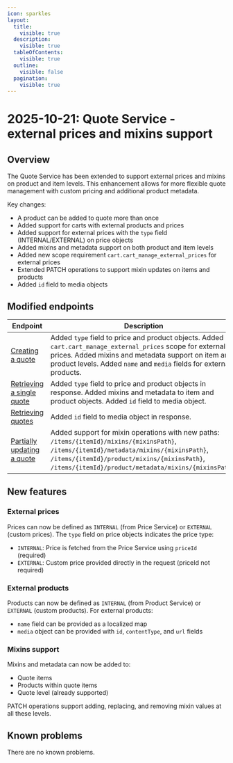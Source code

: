 ```yaml
---
icon: sparkles
layout:
  title:
    visible: true
  description:
    visible: true
  tableOfContents:
    visible: true
  outline:
    visible: false
  pagination:
    visible: true
---
```


# 2025-10-21: Quote Service - external prices and mixins support

## Overview

The Quote Service has been extended to support external prices and mixins on product and item levels. This enhancement allows for more flexible quote management with custom pricing and additional product metadata.

Key changes:
- A product can be added to quote more than once
- Added support for carts with external products and prices
- Added support for external prices with the `type` field (INTERNAL/EXTERNAL) on price objects
- Added mixins and metadata support on both product and item levels
- Added new scope requirement `cart.cart_manage_external_prices` for external prices
- Extended PATCH operations to support mixin updates on items and products
- Added `id` field to media objects

## Modified endpoints

| Endpoint                                                                                                                                                           | Description                                                                                                                                                                                                                                      |
|--------------------------------------------------------------------------------------------------------------------------------------------------------------------|--------------------------------------------------------------------------------------------------------------------------------------------------------------------------------------------------------------------------------------------------|
| [Creating a quote](https://developer.emporix.io/api-references/api-guides/quotes/quote/api-reference/quote-management#post-quote-tenant-quotes)                    | Added `type` field to price and product objects. Added `cart.cart_manage_external_prices` scope for external prices. Added mixins and metadata support on item and product levels. Added `name` and `media` fields for external products.        |
| [Retrieving a single quote](https://developer.emporix.io/api-references/api-guides/quotes/quote/api-reference/quote-management#get-quote-tenant-quotes-quoteid)    | Added `type` field to price and product objects in response. Added mixins and metadata to item and product objects. Added `id` field to media object.                                                                                            |
| [Retrieving quotes](https://developer.emporix.io/api-references/api-guides/quotes/quote/api-reference/quote-management#get-quote-tenant-quotes)                    | Added `id` field to media object in response.                                                                                                                                                                                                    |
| [Partially updating a quote](https://developer.emporix.io/api-references/api-guides/quotes/quote/api-reference/quote-management#patch-quote-tenant-quotes-quoteid) | Added support for mixin operations with new paths: `/items/{itemId}/mixins/{mixinsPath}`, `/items/{itemId}/metadata/mixins/{mixinsPath}`, `/items/{itemId}/product/mixins/{mixinsPath}`, `/items/{itemId}/product/metadata/mixins/{mixinsPath}`. |

## New features

### External prices
Prices can now be defined as `INTERNAL` (from Price Service) or `EXTERNAL` (custom prices). The `type` field on price objects indicates the price type:
- `INTERNAL`: Price is fetched from the Price Service using `priceId` (required)
- `EXTERNAL`: Custom price provided directly in the request (priceId not required)

### External products
Products can now be defined as `INTERNAL` (from Product Service) or `EXTERNAL` (custom products). For external products:
- `name` field can be provided as a localized map
- `media` object can be provided with `id`, `contentType`, and `url` fields

### Mixins support
Mixins and metadata can now be added to:
- Quote items
- Products within quote items
- Quote level (already supported)

PATCH operations support adding, replacing, and removing mixin values at all these levels.

## Known problems

There are no known problems.

